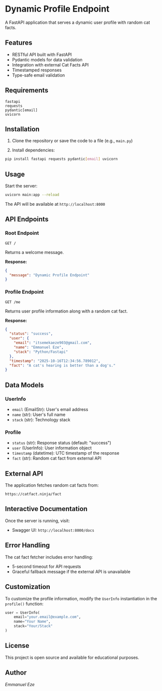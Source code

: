# Dynamic Profile Endpoint

A FastAPI application that serves a dynamic user profile with random cat facts.

## Features

- RESTful API built with FastAPI
- Pydantic models for data validation
- Integration with external Cat Facts API
- Timestamped responses
- Type-safe email validation

## Requirements

```
fastapi
requests
pydantic[email]
uvicorn
```

## Installation

1. Clone the repository or save the code to a file (e.g., `main.py`)

2. Install dependencies:
```bash
pip install fastapi requests pydantic[email] uvicorn
```

## Usage

Start the server:
```bash
uvicorn main:app --reload
```

The API will be available at `http://localhost:8000`

## API Endpoints

### Root Endpoint
```
GET /
```

Returns a welcome message.

**Response:**
```json
{
  "message": "Dynamic Profile Endpoint"
}
```

### Profile Endpoint
```
GET /me
```

Returns user profile information along with a random cat fact.

**Response:**
```json
{
  "status": "success",
  "user": {
    "email": "itsemekaeze903@gmail.com",
    "name": "Emmanuel Eze",
    "stack": "Python/Fastapi"
  },
  "timestamp": "2025-10-16T12:34:56.789012",
  "fact": "A cat's hearing is better than a dog's."
}
```

## Data Models

### UserInfo
- `email` (EmailStr): User's email address
- `name` (str): User's full name
- `stack` (str): Technology stack

### Profile
- `status` (str): Response status (default: "success")
- `user` (UserInfo): User information object
- `timestamp` (datetime): UTC timestamp of the response
- `fact` (str): Random cat fact from external API

## External API

The application fetches random cat facts from:
```
https://catfact.ninja/fact
```

## Interactive Documentation

Once the server is running, visit:
- Swagger UI: `http://localhost:8000/docs`

## Error Handling

The cat fact fetcher includes error handling:
- 5-second timeout for API requests
- Graceful fallback message if the external API is unavailable

## Customization

To customize the profile information, modify the `UserInfo` instantiation in the `profile()` function:

```python
user = UserInfo(
    email="your.email@example.com",
    name="Your Name",
    stack="Your/Stack"
)
```

## License

This project is open source and available for educational purposes.

## Author

*Emmanuel Eze*